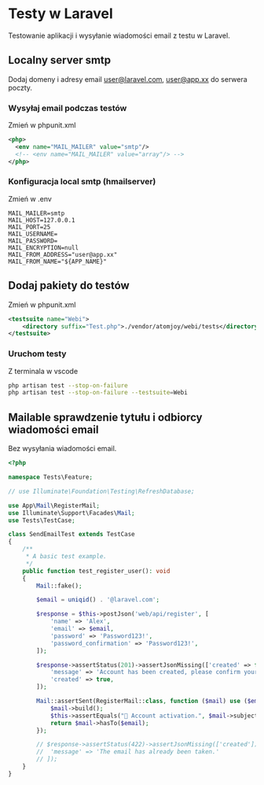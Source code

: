 # Testy w Laravel
Testowanie aplikacji i wysyłanie wiadomości email z testu w Laravel.

## Localny server smtp
Dodaj domeny i adresy email user@laravel.com, user@app.xx do serwera poczty.

### Wysyłaj email podczas testów
Zmień w phpunit.xml

```xml
<php>  
  <env name="MAIL_MAILER" value="smtp"/>
  <!-- <env name="MAIL_MAILER" value="array"/> -->
</php>
```

### Konfiguracja local smtp (hmailserver)
Zmień w .env

```env
MAIL_MAILER=smtp
MAIL_HOST=127.0.0.1
MAIL_PORT=25
MAIL_USERNAME=
MAIL_PASSWORD=
MAIL_ENCRYPTION=null
MAIL_FROM_ADDRESS="user@app.xx"
MAIL_FROM_NAME="${APP_NAME}"
```

## Dodaj pakiety do testów
Zmień w phpunit.xml

```xml
<testsuite name="Webi">
    <directory suffix="Test.php">./vendor/atomjoy/webi/tests</directory>
</testsuite>
```

### Uruchom testy
Z terminala w vscode

```sh
php artisan test --stop-on-failure
php artisan test --stop-on-failure --testsuite=Webi
```

## Mailable sprawdzenie tytułu i odbiorcy wiadomości email
Bez wysyłania wiadomości email.

```php
<?php

namespace Tests\Feature;

// use Illuminate\Foundation\Testing\RefreshDatabase;

use App\Mail\RegisterMail;
use Illuminate\Support\Facades\Mail;
use Tests\TestCase;

class SendEmailTest extends TestCase
{
	/**
	 * A basic test example.
	 */
	public function test_register_user(): void
	{
		Mail::fake();

		$email = uniqid() . '@laravel.com';

		$response = $this->postJson('web/api/register', [
			'name' => 'Alex',
			'email' => $email,
			'password' => 'Password123!',
			'password_confirmation' => 'Password123!',
		]);

		$response->assertStatus(201)->assertJsonMissing(['created' => false])->assertJson([
			'message' => 'Account has been created, please confirm your email address.',
			'created' => true,
		]);

		Mail::assertSent(RegisterMail::class, function ($mail) use ($email) {
			$mail->build();
			$this->assertEquals("👋 Account activation.", $mail->subject, 'The subject was not the right one.');
			return $mail->hasTo($email);
		});

		// $response->assertStatus(422)->assertJsonMissing(['created'])->assertJson([
		// 	'message' => 'The email has already been taken.'
		// ]);
	}
}
```
